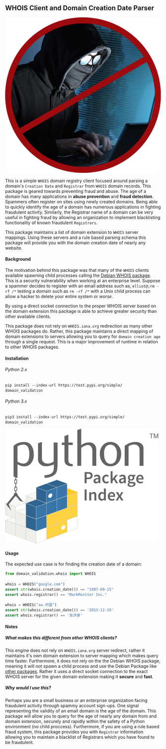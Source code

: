 ## WHOIS Client and Domain Creation Date Parser
![spam](assets/hacker.png)

This is a simple `WHOIS` domain registry client focused around parsing a domain's `Creation Date` and `Registrar` from `WHOIS` domain records.
This package is geared towards preventing fraud and abuse. The age of a domain has many applications in __abuse prevention__ and __fraud detection__.
Spammers often register on sites using newly created domains. Being able to quickly identify the age of a domain has 
numerous applications in fighting fraudulent activity. Similarly, the Registrar name of a domain can be very useful in fighting fraud by
allowing an organization to implement blacklisting functionality of known fraudulent `Registrars`.

This package maintains a list of domain extension to `WHOIS` server mappings. Using these servers and a 
rule based parsing schema this package will provide you with the domain creation date of nearly any website.

#### Background
The motivation behind this package was that many of the `WHOIS` clients available spawning child processes calling 
the [Debian WHOIS package](https://github.com/rfc1036/WHOIS). 
This is a security vulnerability when working at an enterprise level.
 Suppose a spammer decides to register with an email address such as, `elliot@;rm -rf /*` testing a domain such as 
 `rm -rf /*` with a Unix child process can allow a hacker to delete your entire system or *worse*.

By using a direct socket connection to the proper WHOIS server based on the domain extension this package is able to
achieve greater security than other available clients.  

This package does not rely on `WHOIS.iana.org` redirection as many other WHOIS packages do. 
Rather, this package maintains a direct mapping of domain extensions to servers allowing you to query for `domain creation age` through a single request.
This is a major improvement of runtime in relation to other WHOIS packages. 

#### Installation
###### Python 2.x
`pip install --index-url https://test.pypi.org/simple/ domain_validation`
###### Python 3.x
`pip3 install --index-url https://test.pypi.org/simple/ domain_validation`

![pypi](assets/pypi.svg)

#### Usage
The expected use case is for finding the creation date of a domain:
```python
from domain_validation.whois import WHOIS

whois = WHOIS("google.com")
assert str(whois.creation_date()) == "1997-09-15"
assert whois.registrar() == "MarkMonitor Inc."

whois = WHOIS("aa.中国")
assert str(whois.creation_date()) == '2013-12-29'
assert whois.registrar() == '张洪泉'

```

#### Notes
##### What makes this different from other WHOIS clients?
This engine does not rely on `WHOIS.iana.org` server redirect, rather it maintains it's own domain extension to server
mapping which makes query time faster. Furthermore, it does not rely on the the Debian WHOIS package, meaning it will not
spawn a child process and use the Debian Package like [other packages](https://code.google.com/archive/p/python-WHOIS/). 
Rather it uses a direct socket connection to the exact WHOIS server for the given domain extension making it __secure__ and __fast__.

##### Why would I use this?
Perhaps you are a small business or an enterprise organization facing fraudulent activity through spammy account sign-ups.
One signal representing the validity of an email domain is the age of the domain. This package will allow you to query for the
age of nearly any domain from and domain extension, securely and rapidly within the safety of a Python environment (no child proccess).
Furthermore, if you are using a rule based fraud system, this package provides you with `Registrar` information allowing you to maintain a
blacklist of Registrars which you have found to be fraudulent.
